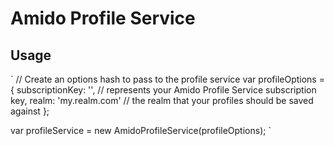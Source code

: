 # Amido Profile Service

## Usage

`
// Create an options hash to pass to the profile service
var profileOptions = {
  subscriptionKey: '<your key here>', // represents your Amido Profile Service subscription key,
  realm: 'my.realm.com' // the realm that your profiles should be saved against
};
  
var profileService = new AmidoProfileService(profileOptions);
`